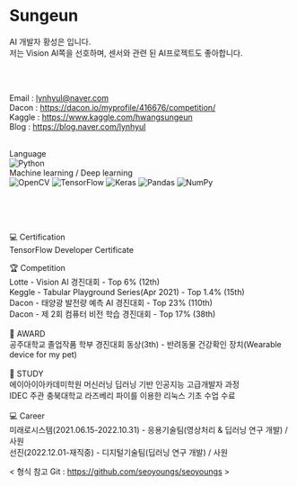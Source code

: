 # Sungeun


AI 개발자 황성은 입니다.<br>
저는 Vision AI쪽을 선호하며, 센서와 관련 된 AI프로젝트도 좋아합니다.<br>

<br>
<br>

Email : lynhyul@naver.com <br>
Dacon : https://dacon.io/myprofile/416676/competition/ <br>
Kaggle : https://www.kaggle.com/hwangsungeun <br>
Blog : https://blog.naver.com/lynhyul  <br>
<br>


Language <br>
<img alt="Python" src="https://img.shields.io/badge/python-%2314354C.svg?&style=for-the-badge&logo=python&logoColor=white"/> <br>
Machine learning / Deep learning <br>
<img alt="OpenCV" src="https://img.shields.io/badge/opencv-%23white.svg?&style=for-the-badge&logo=opencv&logoColor=white"/> 
<img alt="TensorFlow" src="https://img.shields.io/badge/TensorFlow-%23FF6F00.svg?&style=for-the-badge&logo=TensorFlow&logoColor=white" /> 
<img alt="Keras" src="https://img.shields.io/badge/Keras-%23D00000.svg?&style=for-the-badge&logo=Keras&logoColor=white"/> 
<img alt="Pandas" src="https://img.shields.io/badge/pandas-%23150458.svg?&style=for-the-badge&logo=pandas&logoColor=white" /> 
<img alt="NumPy" src="https://img.shields.io/badge/numpy-%23013243.svg?&style=for-the-badge&logo=numpy&logoColor=white" /> 


<br>
<br>
<br>

💻 Certification <br>
TensorFlow Developer Certificate <br>

🏆 Competition <br>
Lotte - Vision AI 경진대회 - Top 6% (12th) <br>
Keggle - Tabular Playground Series(Apr 2021) - Top 1.4% (15th) <br>
Dacon - 태양광 발전량 예측 AI 경진대회 - Top 23% (110th) <br>
Dacon - 제 2회 컴퓨터 비전 학습 경진대회 - Top 17% (38th) <br>
<br>
🏅 AWARD <br>
공주대학교 졸업작품 학부 경진대회 동상(3th) - 반려동물 건강확인 장치(Wearable device for my pet) <br>
<br>
📖 STUDY <br>
에이아이아카데미학원 머신러닝 딥러닝 기반 인공지능 고급개발자 과정 <br>
IDEC 주관 충북대학교	라즈베리 파이를 이용한 리눅스 기초 수업 수료 <br>
<br>
💻 Career <br>
미래로시스템(2021.06.15-2022.10.31) - 응용기술팀(영상처리 & 딥러닝 연구 개발) / 사원 <br>
선진(2022.12.01-재직중) - 디지털기술팀(딥러닝 연구 개발) / 사원

< 형식 참고 Git : https://github.com/seoyoungs/seoyoungs >
